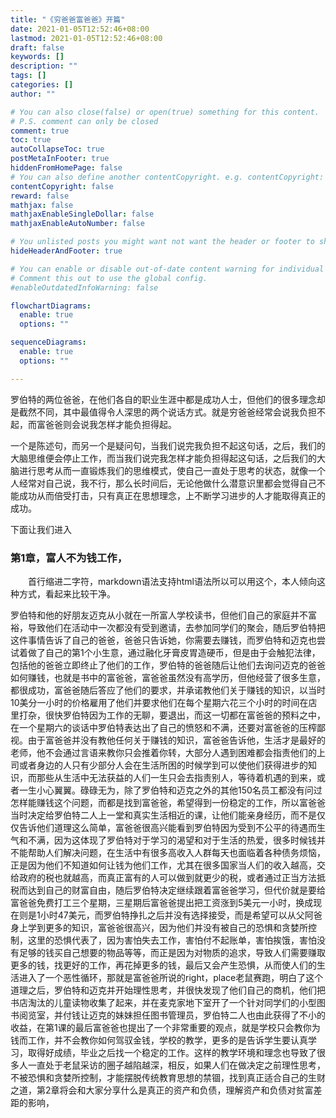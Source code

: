 ```yaml
---
title: "《穷爸爸富爸爸》开篇"
date: 2021-01-05T12:52:46+08:00
lastmod: 2021-01-05T12:52:46+08:00
draft: false
keywords: []
description: ""
tags: []
categories: []
author: ""

# You can also close(false) or open(true) something for this content.
# P.S. comment can only be closed
comment: true
toc: true
autoCollapseToc: true
postMetaInFooter: true
hiddenFromHomePage: false
# You can also define another contentCopyright. e.g. contentCopyright: "This is another copyright."
contentCopyright: false
reward: false
mathjax: false
mathjaxEnableSingleDollar: false
mathjaxEnableAutoNumber: false

# You unlisted posts you might want not want the header or footer to show
hideHeaderAndFooter: true

# You can enable or disable out-of-date content warning for individual post.
# Comment this out to use the global config.
#enableOutdatedInfoWarning: false

flowchartDiagrams:
  enable: true
  options: ""

sequenceDiagrams: 
  enable: true
  options: ""

---
```




 罗伯特的两位爸爸，在他们各自的职业生涯中都是成功人士，但他们的很多理念却是截然不同，其中最值得令人深思的两个说话方式。就是穷爸爸经常会说我负担不起，而富爸爸则会说我怎样才能负担得起。

一个是陈述句，而另一个是疑问句，当我们说完我负担不起这句话，之后，我们的大脑思维便会停止工作，而当我们说完我怎样才能负担得起这句话，之后我们的大脑进行思考从而一直锻炼我们的思维模式，使自己一直处于思考的状态，就像一个人经常对自己说，我不行，那么长时间后，无论他做什么潜意识里都会觉得自己不能成功从而倍受打击，只有真正在思想理念，上不断学习进步的人才能取得真正的成功。

<!--more-->

下面让我们进入

### 第1章，富人不为钱工作，

<p style="text-indent:2em"> 首行缩进二字符，markdown语法支持html语法所以可以用这个，本人倾向这种方式，看起来比较干净。</p>

罗伯特和他的好朋友迈克从小就在一所富人学校读书，但他们自己的家庭并不富裕，导致他们在活动中一次都没有受到邀请，去参加同学们的聚会，随后罗伯特把这件事情告诉了自己的爸爸，爸爸只告诉她，你需要去赚钱，而罗伯特和迈克也尝试着做了自己的第1个小生意，通过融化牙膏皮胃造硬币，但是由于会触犯法律，包括他的爸爸立即终止了他们的工作，罗伯特的爸爸随后让他们去询问迈克的爸爸如何赚钱，也就是书中的富爸爸，富爸爸虽然没有高学历，但他经营了很多生意，都很成功，富爸爸随后答应了他们的要求，并承诺教他们关于赚钱的知识，以当时10美分一小时的价格雇用了他们并要求他们在每个星期六花三个小时的时间在店里打杂，很快罗伯特因为工作的无聊，要退出，而这一切都在富爸爸的预料之中，在一个星期六的谈话中罗伯特表达出了自己的愤怒和不满，还要对富爸爸的压榨鄙视。由于富爸爸并没有教他任何关于赚钱的知识，富爸爸告诉他，生活才是最好的老师，他不会通过言语来教你只会推着你转，大部分人遇到困难都会指责他们的上司或者身边的人只有少部分人会在生活所困的时候学到可以使他们获得进步的知识，而那些从生活中无法获益的人们一生只会去指责别人，等待着机遇的到来，或者一生小心翼翼。碌碌无为，除了罗伯特和迈克之外的其他150名员工都没有问过怎样能赚钱这个问题，而都是找到富爸爸，希望得到一份稳定的工作，所以富爸爸当时决定给罗伯特二人上一堂和真实生活相近的课，让他们能亲身经历，而不是仅仅告诉他们道理这么简单，富爸爸很高兴能看到罗伯特因为受到不公平的待遇而生气和不满，因为这体现了罗伯特对于学习的渴望和对于生活的热爱，很多时候钱并不能帮助人们解决问题，在生活中有很多高收入人群每天也面临着各种债务烦恼，正是因为他们不知道如何让钱为他们工作，尤其在很多国家当人们的收入越高，交给政府的税也就越高，而真正富有的人可以做到就更少的税，或者通过正当方法抵税而达到自己的财富自由，随后罗伯特决定继续跟着富爸爸学习，但代价就是要给富爸爸免费打工三个星期，三星期后富爸爸提出把工资涨到5美元一小时，换成现在则是1小时47美元，而罗伯特挣扎之后并没有选择接受，而是希望可以从父阿爸身上学到更多的知识，富爸爸很高兴，因为他们并没有被自己的恐惧和贪婪所控制，这里的恐惧代表了，因为害怕失去工作，害怕付不起账单，害怕挨饿，害怕没有足够的钱买自己想要的物品等等，而正是因为对物质的追求，导致人们需要赚取更多的钱，找更好的工作，再花掉更多的钱，最后又会产生恐惧，从而使人们的生活进入了一个恶性循环，那就是富爸爸所说的right，place老鼠赛跑，明白了这个道理之后，罗伯特和迈克并开始理性思考，并很快发现了他们自己的商机，他们把书店淘汰的儿童读物收集了起来，并在麦克家地下室开了一个针对同学们的小型图书阅览室，并付钱让迈克的妹妹担任图书管理员，罗伯特二人也由此获得了不小的收益，在第1课的最后富爸爸也提出了一个非常重要的观点，就是学校只会教你为钱而工作，并不会教你如何驾驭金钱，学校的教学，更多的是告诉学生要认真学习，取得好成绩，毕业之后找一个稳定的工作。这样的教学环境和理念也导致了很多人一直处于老鼠采访的圈子越陷越深，相反，如果人们在做决定之前理性思考，不被恐惧和贪婪所控制，才能摆脱传统教育思想的禁锢，找到真正适合自己的生财之道，第2章将会和大家分享什么是真正的资产和负债，理解资产和负债对贫富差距的影响，